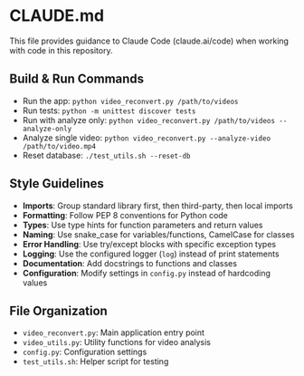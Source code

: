 # CLAUDE.md

This file provides guidance to Claude Code (claude.ai/code) when working with code in this repository.

## Build & Run Commands
- Run the app: `python video_reconvert.py /path/to/videos`
- Run tests: `python -m unittest discover tests`
- Run with analyze only: `python video_reconvert.py /path/to/videos --analyze-only`
- Analyze single video: `python video_reconvert.py --analyze-video /path/to/video.mp4`
- Reset database: `./test_utils.sh --reset-db`

## Style Guidelines
- **Imports**: Group standard library first, then third-party, then local imports
- **Formatting**: Follow PEP 8 conventions for Python code
- **Types**: Use type hints for function parameters and return values
- **Naming**: Use snake_case for variables/functions, CamelCase for classes
- **Error Handling**: Use try/except blocks with specific exception types
- **Logging**: Use the configured logger (`log`) instead of print statements
- **Documentation**: Add docstrings to functions and classes
- **Configuration**: Modify settings in `config.py` instead of hardcoding values

## File Organization
- `video_reconvert.py`: Main application entry point
- `video_utils.py`: Utility functions for video analysis
- `config.py`: Configuration settings
- `test_utils.sh`: Helper script for testing
